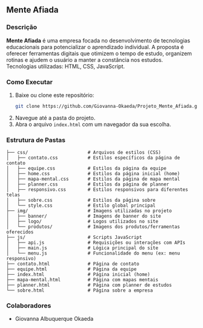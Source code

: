## Mente Afiada

### Descrição

**Mente Afiada** é uma empresa focada no desenvolvimento de tecnologias educacionais para potencializar o aprendizado individual. A proposta é oferecer ferramentas digitais que otimizem o tempo de estudo, organizem rotinas e ajudem o usuário a manter a constância nos estudos.  
Tecnologias utilizadas: HTML, CSS, JavaScript.

### Como Executar

1. Baixe ou clone este repositório:
   ```bash
   git clone https://github.com/Giovanna-Okaeda/Projeto_Mente_Afiada.git
   ```
2. Navegue até a pasta do projeto.
3. Abra o arquivo `index.html` com um navegador da sua escolha.

### Estrutura de Pastas

```plaintext
├── css/                      # Arquivos de estilos (CSS)
│   ├── contato.css           # Estilos específicos da página de contato
│   ├── equipe.css            # Estilos da página da equipe
│   ├── home.css              # Estilos da página inicial (home)
│   ├── mapa-mental.css       # Estilos da página de mapa mental
│   ├── planner.css           # Estilos da página de planner
│   ├── responsivo.css        # Estilos responsivos para diferentes telas
│   ├── sobre.css             # Estilos da página sobre
│   └── style.css             # Estilo global principal
├── img/                      # Imagens utilizadas no projeto
│   ├── banner/               # Imagens de banner do site
│   ├── logo/                 # Logos utilizados no site
│   └── produtos/             # Imagens dos produtos/ferramentas oferecidos
├── js/                       # Scripts JavaScript
│   ├── api.js                # Requisições ou interações com APIs
│   ├── main.js               # Lógica principal do site
│   └── menu.js               # Funcionalidade do menu (ex: menu responsivo)
├── contato.html              # Página de contato
├── equipe.html               # Página da equipe
├── index.html                # Página inicial (home)
├── mapa-mental.html          # Página com mapas mentais
├── planner.html              # Página com planner de estudos
└── sobre.html                # Página sobre a empresa

```

### Colaboradores

- Giovanna Albuquerque Okaeda
